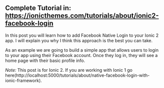 ## Complete Tutorial in: https://ionicthemes.com/tutorials/about/ionic2-facebook-login

In this post you will learn how to add Facebook Native Login to your Ionic 2 app. I will explain you why I think this approach is the best you can take.

As an example we are going to build a simple app that allows users to login to your app using their Facebook account. Once they log in, they will see a home page with their basic profile info.

*Note:* This post is for Ionic 2. If you are working with Ionic 1 go here(http://localhost:5000/tutorials/about/native-facebook-login-with-ionic-framework).
